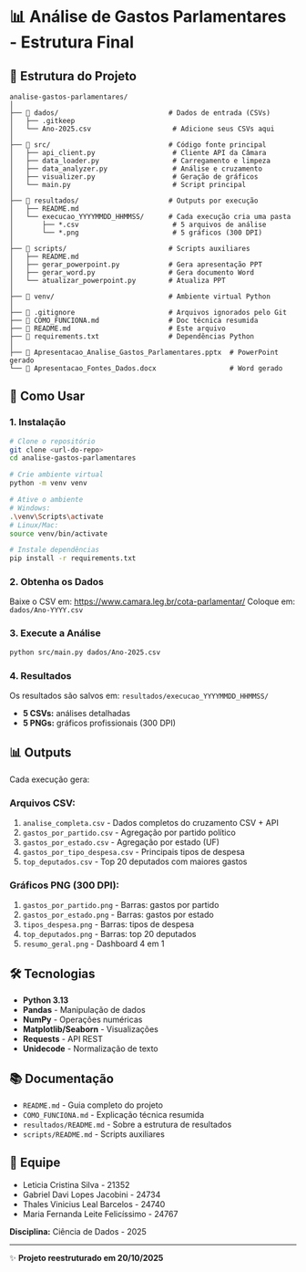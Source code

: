 # 📊 Análise de Gastos Parlamentares - Estrutura Final

## 📁 Estrutura do Projeto

```
analise-gastos-parlamentares/
│
├── 📂 dados/                           # Dados de entrada (CSVs)
│   ├── .gitkeep
│   └── Ano-2025.csv                    # Adicione seus CSVs aqui
│
├── 📂 src/                             # Código fonte principal
│   ├── api_client.py                   # Cliente API da Câmara
│   ├── data_loader.py                  # Carregamento e limpeza
│   ├── data_analyzer.py                # Análise e cruzamento
│   ├── visualizer.py                   # Geração de gráficos
│   └── main.py                         # Script principal
│
├── 📂 resultados/                      # Outputs por execução
│   ├── README.md
│   └── execucao_YYYYMMDD_HHMMSS/      # Cada execução cria uma pasta
│       ├── *.csv                       # 5 arquivos de análise
│       └── *.png                       # 5 gráficos (300 DPI)
│
├── 📂 scripts/                         # Scripts auxiliares
│   ├── README.md
│   ├── gerar_powerpoint.py            # Gera apresentação PPT
│   ├── gerar_word.py                  # Gera documento Word
│   └── atualizar_powerpoint.py        # Atualiza PPT
│
├── 📂 venv/                            # Ambiente virtual Python
│
├── 📄 .gitignore                       # Arquivos ignorados pelo Git
├── 📄 COMO_FUNCIONA.md                 # Doc técnica resumida
├── 📄 README.md                        # Este arquivo
├── 📄 requirements.txt                 # Dependências Python
│
├── 📄 Apresentacao_Analise_Gastos_Parlamentares.pptx  # PowerPoint gerado
└── 📄 Apresentacao_Fontes_Dados.docx                  # Word gerado
```

## 🚀 Como Usar

### 1. Instalação

```bash
# Clone o repositório
git clone <url-do-repo>
cd analise-gastos-parlamentares

# Crie ambiente virtual
python -m venv venv

# Ative o ambiente
# Windows:
.\venv\Scripts\activate
# Linux/Mac:
source venv/bin/activate

# Instale dependências
pip install -r requirements.txt
```

### 2. Obtenha os Dados

Baixe o CSV em: https://www.camara.leg.br/cota-parlamentar/
Coloque em: `dados/Ano-YYYY.csv`

### 3. Execute a Análise

```bash
python src/main.py dados/Ano-2025.csv
```

### 4. Resultados

Os resultados são salvos em: `resultados/execucao_YYYYMMDD_HHMMSS/`

- **5 CSVs:** análises detalhadas
- **5 PNGs:** gráficos profissionais (300 DPI)

## 📊 Outputs

Cada execução gera:

### Arquivos CSV:
1. `analise_completa.csv` - Dados completos do cruzamento CSV + API
2. `gastos_por_partido.csv` - Agregação por partido político
3. `gastos_por_estado.csv` - Agregação por estado (UF)
4. `gastos_por_tipo_despesa.csv` - Principais tipos de despesa
5. `top_deputados.csv` - Top 20 deputados com maiores gastos

### Gráficos PNG (300 DPI):
1. `gastos_por_partido.png` - Barras: gastos por partido
2. `gastos_por_estado.png` - Barras: gastos por estado
3. `tipos_despesa.png` - Barras: tipos de despesa
4. `top_deputados.png` - Barras: top 20 deputados
5. `resumo_geral.png` - Dashboard 4 em 1

## 🛠️ Tecnologias

- **Python 3.13**
- **Pandas** - Manipulação de dados
- **NumPy** - Operações numéricas
- **Matplotlib/Seaborn** - Visualizações
- **Requests** - API REST
- **Unidecode** - Normalização de texto

## 📚 Documentação

- `README.md` - Guia completo do projeto
- `COMO_FUNCIONA.md` - Explicação técnica resumida
- `resultados/README.md` - Sobre a estrutura de resultados
- `scripts/README.md` - Scripts auxiliares

## 👥 Equipe

- Leticia Cristina Silva - 21352
- Gabriel Davi Lopes Jacobini - 24734
- Thales Vinicius Leal Barcelos - 24740
- Maria Fernanda Leite Felicíssimo - 24767

**Disciplina:** Ciência de Dados - 2025

---

✨ **Projeto reestruturado em 20/10/2025**
